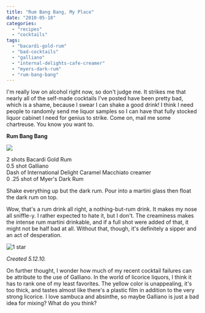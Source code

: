 ```yaml
---
title: "Rum Bang Bang, My Place"
date: "2010-05-18"
categories:
  - "recipes"
  - "cocktails"
tags:
  - "bacardi-gold-rum"
  - "bad-cocktails"
  - "galliano"
  - "internal-delights-cafe-creamer"
  - "myers-dark-rum"
  - "rum-bang-bang"
---
```


I'm really low on alcohol right now, so don't judge me. It strikes me that nearly all of the self-made cocktails I've posted have been pretty bad, which is a shame, because I swear I can shake a good drink! I think I need people to randomly send me liquor samples so I can have that fully stocked liquor cabinet I need for genius to strike. Come on, mail me some chartreuse. You know you want to.

**Rum Bang Bang**

![](https://thegourmez-wpmedia.s3.amazonaws.com/2024/07/rumbangbang.jpg)

2 shots Bacardi Gold Rum\
0.5 shot Galliano\
Dash of International Delight Caramel Macchiato creamer\
0 .25 shot of Myer's Dark Rum

Shake everything up but the dark rum. Pour into a martini glass then float the dark rum on top.

Wow, that's a rum drink all right, a nothing-but-rum drink. It makes my nose all sniffle-y. I rather expected to hate it, but I don't. The creaminess makes the intense rum martini drinkable, and if a full shot were added of that, it might not be half bad at all. Without that, though, it's definitely a sipper and an act of desperation.




<div class="caption">

![1 star](http://s3.amazonaws.com/thegourmez-wpmedia/2009/04/rating_olive1.gif "rating_olive1")</div>


_Created 5.12.10._

On further thought, I wonder how much of my recent cocktail failures can be attribute to the use of Galliano. In the world of licorice liquors, I think it has to rank one of my least favorites. The yellow color is unappealing, it's too thick, and tastes almost like there's a plastic film in addition to the very strong licorice. I love sambuca and absinthe, so maybe Galliano is just a bad idea for mixing? What do you think?
